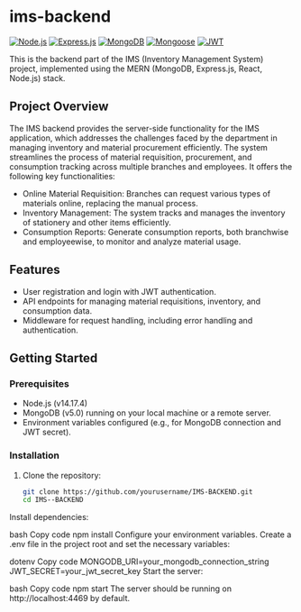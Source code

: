 # ims-backend

[![Node.js](https://img.shields.io/badge/Node.js-v14.17.4-brightgreen.svg)](https://nodejs.org/)
[![Express.js](https://img.shields.io/badge/Express.js-v4.17.1-lightgrey.svg)](https://expressjs.com/)
[![MongoDB](https://img.shields.io/badge/MongoDB-v5.0-blue.svg)](https://www.mongodb.com/)
[![Mongoose](https://img.shields.io/badge/Mongoose-v6.0.3-yellow.svg)](https://mongoosejs.com/)
[![JWT](https://img.shields.io/badge/JSON%20Web%20Tokens-v8.5.1-orange.svg)](https://jwt.io/)

This is the backend part of the IMS (Inventory Management System) project, implemented using the MERN (MongoDB, Express.js, React, Node.js) stack.

## Project Overview

The IMS backend provides the server-side functionality for the IMS application, which addresses the challenges faced by the department in managing inventory and material procurement efficiently. The system streamlines the process of material requisition, procurement, and consumption tracking across multiple branches and employees. It offers the following key functionalities:

- Online Material Requisition: Branches can request various types of materials online, replacing the manual process.
- Inventory Management: The system tracks and manages the inventory of stationery and other items efficiently.
- Consumption Reports: Generate consumption reports, both branchwise and employeewise, to monitor and analyze material usage.

## Features

- User registration and login with JWT authentication.
- API endpoints for managing material requisitions, inventory, and consumption data.
- Middleware for request handling, including error handling and authentication.

## Getting Started

### Prerequisites

- Node.js (v14.17.4)
- MongoDB (v5.0) running on your local machine or a remote server.
- Environment variables configured (e.g., for MongoDB connection and JWT secret).

### Installation

1. Clone the repository:

   ```bash
   git clone https://github.com/yourusername/IMS-BACKEND.git
   cd IMS--BACKEND
Install dependencies:

bash
Copy code
npm install
Configure your environment variables. Create a .env file in the project root and set the necessary variables:

dotenv
Copy code
MONGODB_URI=your_mongodb_connection_string
JWT_SECRET=your_jwt_secret_key
Start the server:

bash
Copy code
npm start
The server should be running on http://localhost:4469 by default.
